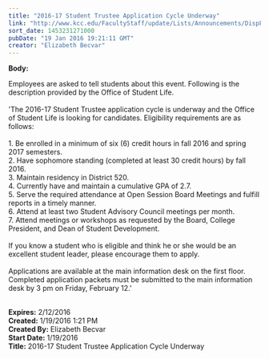 ```yaml
---
title: "2016-17 Student Trustee Application Cycle Underway"
link: "http://www.kcc.edu/FacultyStaff/update/Lists/Announcements/DispForm.aspx?ID=2148"
sort_date: 1453231271000
pubDate: "19 Jan 2016 19:21:11 GMT"
creator: "Elizabeth Becvar"
---
```


<div><b>Body:</b> <div class="ExternalClassD6467677689749F391218CB9F0A43108"><p>​Employees are asked to tell students about this event. Following is the description provided by the Office of Student Life.<br /><br />'The 2016-17 Student Trustee application cycle is underway and the Office of Student Life is looking for candidates. Eligibility requirements are as follows:<br /><br />1. Be enrolled in a minimum of six (6) credit hours in fall 2016 and spring 2017 semesters. <br />2. Have sophomore standing (completed at least 30 credit hours) by fall 2016. <br />3. Maintain residency in District 520. <br />4. Currently have and maintain a cumulative GPA of 2.7. <br />5. Serve the required attendance at Open Session Board Meetings and fulfill reports in a timely manner. <br />6. Attend at least two Student Advisory Council meetings per month. <br />7. Attend meetings or workshops as requested by the Board, College President, and Dean of Student Development.<br /><br />If you know a student who is eligible and think he or she would be an excellent student leader, please encourage them to apply. <br /><br />Applications are available at the main information desk on the first floor. Completed application packets must be submitted to the main information desk by 3 pm on Friday, February 12.'<br /><br /></p></div></div>
<div><b>Expires:</b> 2/12/2016</div>
<div><b>Created:</b> 1/19/2016 1:21 PM</div>
<div><b>Created By:</b> Elizabeth Becvar</div>
<div><b>Start Date:</b> 1/19/2016</div>
<div><b>Title:</b> 2016-17 Student Trustee Application Cycle Underway</div>
